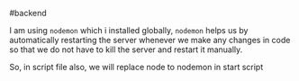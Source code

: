 #backend 

I am using `nodemon` which i installed globally, `nodemon` helps us  by automatically restarting the server whenever we make any changes in code so that we do not have to kill the server and restart it manually.

So, in script file also, we will replace node to nodemon in start script

